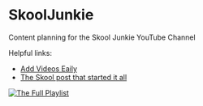 # SkoolJunkie
Content planning for the Skool Junkie YouTube Channel

Helpful links:
- [Add Videos Eaily](<Add Videos Eaily.md>)
- [The Skool post that started it all](https://www.skool.com/community/creating-videos-for-new-members-start-here-first)


[![The Full Playlist](https://i.imgur.com/883jGqP.png)](https://www.youtube.com/watch?v=xKkBkBdg8Ag&list=PL8oVIVlHNxE7MyTBxh8xSOXvg9VQOW7Fd&index=1)